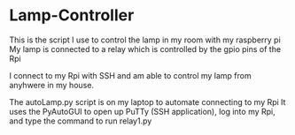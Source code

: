# Lamp-Controller
This is the script I use to control the lamp in my room with my raspberry pi
My lamp is connected to a relay which is controlled by the gpio pins of the Rpi

I connect to my Rpi with SSH and am able to control my lamp from anyhwere in my house.

The autoLamp.py script is on my laptop to automate connecting to my Rpi
It uses the PyAutoGUI to open up PuTTy (SSH application), log into my Rpi, and type the command to run relay1.py
